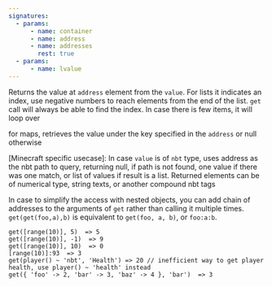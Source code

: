 ```yaml
---
signatures:
  - params:
      - name: container
      - name: address
      - name: addresses
        rest: true
  - params:
      - name: lvalue
---
```


Returns the value at `address` element from the `value`. For lists it indicates
an index, use negative numbers to reach elements from the end of the list. `get`
call will always be able to find the index. In case there is few items, it will
loop over

for maps, retrieves the value under the key specified in the `address` or null
otherwise

[Minecraft specific usecase]: In case `value` is of `nbt` type, uses address as
the nbt path to query, returning null, if path is not found, one value if there
was one match, or list of values if result is a list. Returned elements can be
of numerical type, string texts, or another compound nbt tags

In case to simplify the access with nested objects, you can add chain of
addresses to the arguments of `get` rather than calling it multiple times.
`get(get(foo,a),b)` is equivalent to `get(foo, a, b)`, or `foo:a:b`.

```scarpet
get([range(10)], 5)  => 5
get([range(10)], -1)  => 9
get([range(10)], 10)  => 0
[range(10)]:93  => 3
get(player() ~ 'nbt', 'Health') => 20 // inefficient way to get player health, use player() ~ 'health' instead
get({ 'foo' -> 2, 'bar' -> 3, 'baz' -> 4 }, 'bar')  => 3
```
